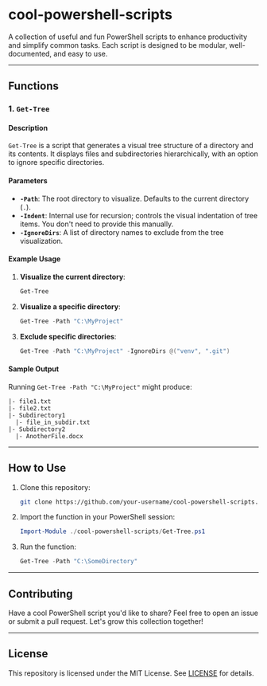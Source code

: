 # cool-powershell-scripts

A collection of useful and fun PowerShell scripts to enhance productivity and simplify common tasks. Each script is designed to be modular, well-documented, and easy to use.

---

## Functions

### 1. `Get-Tree`

#### Description
`Get-Tree` is a script that generates a visual tree structure of a directory and its contents. It displays files and subdirectories hierarchically, with an option to ignore specific directories.

#### Parameters
- **`-Path`**: The root directory to visualize. Defaults to the current directory (`.`).
- **`-Indent`**: Internal use for recursion; controls the visual indentation of tree items. You don't need to provide this manually.
- **`-IgnoreDirs`**: A list of directory names to exclude from the tree visualization.

#### Example Usage

1. **Visualize the current directory**:
   ```powershell
   Get-Tree
   ```

2. **Visualize a specific directory**:
   ```powershell
   Get-Tree -Path "C:\MyProject"
   ```

3. **Exclude specific directories**:
   ```powershell
   Get-Tree -Path "C:\MyProject" -IgnoreDirs @("venv", ".git")
   ```

#### Sample Output
Running `Get-Tree -Path "C:\MyProject"` might produce:
```
|- file1.txt
|- file2.txt
|- Subdirectory1
  |- file_in_subdir.txt
|- Subdirectory2
  |- AnotherFile.docx
```

---

## How to Use

1. Clone this repository:
   ```bash
   git clone https://github.com/your-username/cool-powershell-scripts.git
   ```
   
2. Import the function in your PowerShell session:
   ```powershell
   Import-Module ./cool-powershell-scripts/Get-Tree.ps1
   ```

3. Run the function:
   ```powershell
   Get-Tree -Path "C:\SomeDirectory"
   ```

---

## Contributing

Have a cool PowerShell script you'd like to share? Feel free to open an issue or submit a pull request. Let's grow this collection together!

---

## License

This repository is licensed under the MIT License. See [LICENSE](LICENSE.md) for details.
